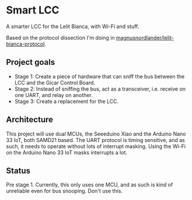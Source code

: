 # Smart LCC

A smarter LCC for the Lelit Bianca, with Wi-Fi and stuff.

Based on the protocol dissection I'm doing in [magnusnordlander/lelit-bianca-protocol](https://github.com/magnusnordlander/lelit-bianca-protocol).

## Project goals

* Stage 1: Create a piece of hardware that can sniff the bus between the LCC and the Gicar Control Board.
* Stage 2: Instead of sniffing the bus, act as a transceiver, i.e. receive on one UART, and relay on another.
* Stage 3: Create a replacement for the LCC.

## Architecture

This project will use dual MCUs, the Seeeduino Xiao and the Arduino Nano 33 IoT, both SAMD21 based. The UART protocol is timing sensitive, and as such, it needs to operate without lots of interrupt masking. Using the Wi-Fi on the Arduino Nano 33 IoT masks interrupts a lot.

## Status

Pre stage 1. Currently, this only uses one MCU, and as such is kind of unreliable even for bus snooping. Don't use this.